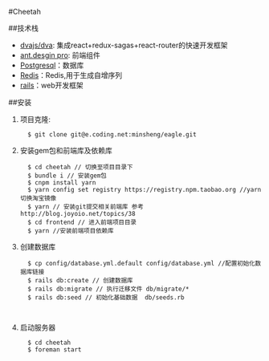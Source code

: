 #Cheetah

##技术栈
* [dvajs/dva](github.com/dvajs/dva): 集成react+redux-sagas+react-router的快速开发框架
* [ant.desgin pro](ant.desgin): 前端组件
* [Postgresql](https://www.postgresql.org/download/)：数据库
* [Redis](https://redis.io/)：Redis,用于生成自增序列
* [rails](https://guides.ruby-china.org/)：web开发框架

##安装
1. 项目克隆:

    ```terminal
      $ git clone git@e.coding.net:minsheng/eagle.git  
    ```
2. 安装gem包和前端库及依赖库

    ```terminal
      $ cd cheetah // 切换至项目目录下
      $ bundle i // 安装gem包
      $ cnpm install yarn
      $ yarn config set registry https://registry.npm.taobao.org //yarn切换淘宝镜像
      $ yarn // 安装git提交相关前端库 参考 http://blog.joyoio.net/topics/38
      $ cd frontend // 进入前端项目目录
      $ yarn //安装前端项目依赖库
    ```

3. 创建数据库

    ```terminal
      $ cp config/database.yml.default config/database.yml //配置初始化数据库链接
      $ rails db:create // 创建数据库
      $ rails db:migrate // 执行迁移文件 db/migrate/*
      $ rails db:seed // 初始化基础数据  db/seeds.rb

      

    ```
4.  启动服务器

    ```
      $ cd cheetah
      $ foreman start

    ```
